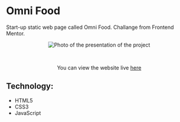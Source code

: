 # Omni Food

Start-up static web page called Omni Food. 
Challange from Frontend Mentor.

<p align="center">
  <img src="https://repository-images.githubusercontent.com/491667585/0915a92b-49cf-46d8-b5fa-d82166c9d0b0" alt="Photo of the presentation of the project"/>
</p>

<br>

<p align="center">
 You can view the website live <a href="https://ivanoiupetrut.github.io/Omni-Food/" target="_blank">here</a>
</p>

## Technology:

- HTML5
- CSS3
- JavaScript
